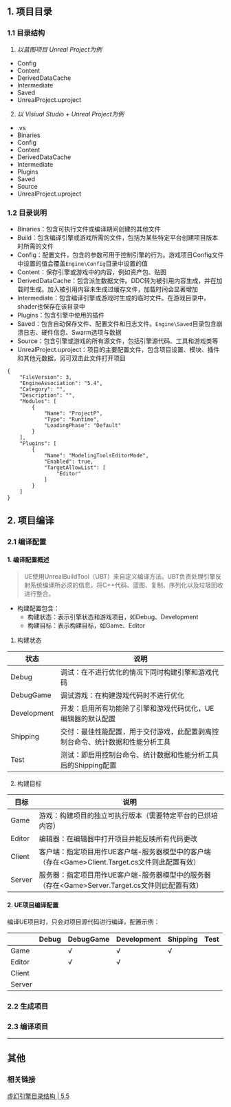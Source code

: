 ## 1. 项目目录
### 1.1 目录结构
1. *以蓝图项目 Unreal Project为例*
- Config
- Content
- DerivedDataCache
- Intermediate
- Saved
- UnrealProject.uproject

2. *以 Visiual Studio + Unreal Project为例*
- .vs
- Binaries
- Config
- Content
- DerivedDataCache
- Intermediate
- Plugins
- Saved
- Source
- UnrealProject.uproject

### 1.2 目录说明
- Binaries：包含可执行文件或编译期间创建的其他文件
- Build：包含编译引擎或游戏所需的文件，包括为某些特定平台创建项目版本时所需的文件
- Config：配置文件，包含的参数可用于控制引擎的行为。游戏项目Config文件中设置的值会覆盖`Engine\Config`目录中设置的值
- Content：保存引擎或游戏中的内容，例如资产包、贴图
- DerivedDataCache：包含派生数据文件。DDC转为被引用内容生成，并在加载时生成。加入被引用内容未生成过缓存文件，加载时间会显著增加
- Intermediate：包含编译引擎或游戏时生成的临时文件。在游戏目录中，shader也保存在该目录中
- Plugins：包含引擎中使用的插件
- Saved：包含自动保存文件、配置文件和日志文件。`Engine\Saved`目录包含崩溃日志、硬件信息、Swarm选项与数据
- Source：包含引擎或游戏的所有源文件，包括引擎源代码、工具和游戏类等
- UnrealProject.uproject：项目的主要配置文件，包含项目设置、模块、插件和其他元数据，另可双击此文件打开项目
```uproject
{
	"FileVersion": 3,
	"EngineAssociation": "5.4",
	"Category": "",
	"Description": "",
	"Modules": [
		{
			"Name": "ProjectP",
			"Type": "Runtime",
			"LoadingPhase": "Default"
		}
	],
	"Plugins": [
		{
			"Name": "ModelingToolsEditorMode",
			"Enabled": true,
			"TargetAllowList": [
				"Editor"
			]
		}
	]
}
```


## 2. 项目编译

### 2.1 编译配置
#### 1. 编译配置概述
>UE使用UnrealBuildTool（UBT）来自定义编译方法。UBT负责处理引擎反射系统编译所必须的信息，将C++代码、蓝图、复制、序列化以及垃圾回收进行整合。

- 构建配置包含：
	- 构建状态：表示引擎状态和游戏项目，如Debug、Development
	- 构建目标：表示构建目标，如Game、Editor

1. 构建状态

| 状态          | 说明                                      |
| ----------- | --------------------------------------- |
| Debug       | 调试：在不进行优化的情况下同时构建引擎和游戏代码                |
| DebugGame   | 调试游戏：在构建游戏代码时不进行优化                      |
| Development | 开发：启用所有功能除了引擎和游戏代码优化，UE编辑器的默认配置         |
| Shipping    | 交付：最佳性能配置，用于交付游戏，此配置剥离控制台命令、统计数据和性能分析工具 |
| Test        | 测试：即启用控制台命令、统计数据和性能分析工具后的Shipping配置     |


2. 构建目标

| 目标     | 说明                                                             |
| ------ | -------------------------------------------------------------- |
| Game   | 游戏：构建项目的独立可执行版本（需要特定平台的已烘培内容）                                  |
| Editor | 编辑器：在编辑器中打开项目并能反映所有代码更改                                        |
| Client | 客户端：指定项目用作UE客户端-服务器模型中的客户端（存在\<Game\>Client.Target.cs文件则此配置有效） |
| Server | 服务器：指定项目用作UE客户端-服务器模型中的服务器（存在\<Game\>Server.Target.cs文件则此配置有效） |

#### 2. UE项目编译配置
编译UE项目时，只会对项目源代码进行编译，配置示例：

|        | Debug | DebugGame | Development | Shipping | Test |
| ------ | ----- | --------- | ----------- | -------- | ---- |
| Game   |       | √         | √           | √        |      |
| Editor |       | √         | √           |          |      |
| Client |       |           |             |          |      |
| Server |       |           |             |          |      |

### 2.2 生成项目

### 2.3 编译项目

---
## 其他
### 相关链接
[虚幻引擎目录结构 |  5.5 ](https://dev.epicgames.com/documentation/zh-cn/unreal-engine/unreal-engine-directory-structure)
